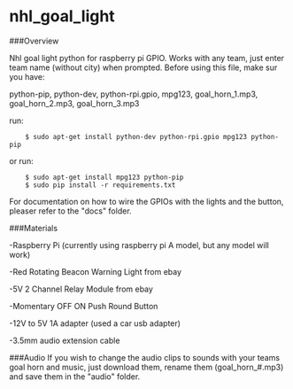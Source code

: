 # nhl_goal_light

###Overview

Nhl goal light python for raspberry pi GPIO. Works with any team, just enter team name (without city) when prompted.
Before using this file, make sur you have:


python-pip, python-dev, python-rpi.gpio, mpg123, goal_horn_1.mp3, goal_horn_2.mp3, goal_horn_3.mp3

run: 

        $ sudo apt-get install python-dev python-rpi.gpio mpg123 python-pip
or run: 

        $ sudo apt-get install mpg123 python-pip
        $ sudo pip install -r requirements.txt

For documentation on how to wire the GPIOs with the lights and the button, pleaser refer to the "docs" folder.

###Materials

-Raspberry Pi (currently using raspberry pi A model, but any model will work)

-Red Rotating Beacon Warning Light from ebay

-5V 2 Channel Relay Module from ebay

-Momentary OFF ON Push Round Button

-12V to 5V 1A adapter (used a car usb adapter)

-3.5mm audio extension cable

###Audio
If you wish to change the audio clips to sounds with your teams goal horn and music, just download them, rename them (goal_horn_#.mp3) and save them in the "audio" folder.

